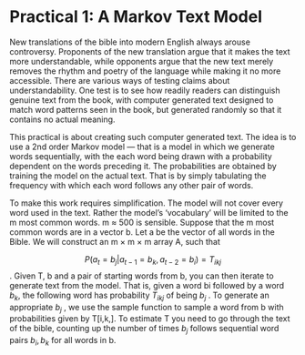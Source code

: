 # Practical 1: A Markov Text Model
New translations of the bible into modern English always arouse controversy. Proponents of the new translation
argue that it makes the text more understandable, while opponents argue that the new text merely removes the
rhythm and poetry of the language while making it no more accessible. There are various ways of testing claims
about understandability. One test is to see how readily readers can distinguish genuine text from the book, with
computer generated text designed to match word patterns seen in the book, but generated randomly so that it
contains no actual meaning.

This practical is about creating such computer generated text. The idea is to use a 2nd order Markov model
— that is a model in which we generate words sequentially, with the each word being drawn with a probability
dependent on the words preceding it. The probabilities are obtained by training the model on the actual text. That
is by simply tabulating the frequency with which each word follows any other pair of words.

To make this work requires simplification. The model will not cover every word used in the text. Rather the
model’s ‘vocabulary’ will be limited to the m most common words. m ≈ 500 is sensible. Suppose that the m most
common words are in a vector b. Let a be the vector of all words in the Bible. We will construct an m × m × m
array A, such that

$$P(a_t = b_j |a_{t−1} = b_k, a_{t−2} = b_i) = T_{ikj}$$ .
Given T, b and a pair of starting words from b, you can then iterate to generate text from the model. That is, given
a word bi followed by a word $b_k$, the following word has probability $T_{ikj}$ of being $b_j$ . To generate an appropriate
$b_j$ , we use the sample function to sample a word from b with probabilities given by T[i,k,]. To estimate T
you need to go through the text of the bible, counting up the number of times $b_j$ follows sequential word pairs
$b_i, b_k$ for all words in b.
